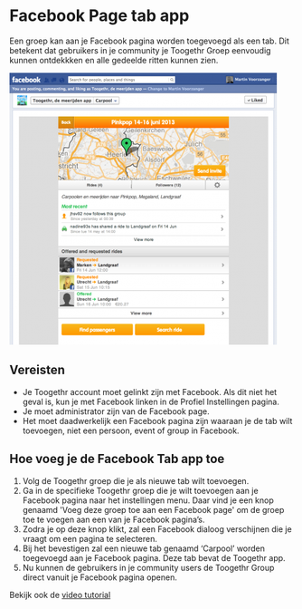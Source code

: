 Facebook Page tab app
=====================

Een groep kan aan je Facebook pagina worden toegevoegd als een tab. Dit betekent dat gebruikers in je community je Toogethr Groep eenvoudig kunnen ontdekkken en alle gedeelde ritten kunnen zien. 

![facebook page tab app](../static/img/Toogethr%20Facebook%20Page%20tab%20app%20for%20Pinkpop_1.png)

## Vereisten

* Je Toogethr account moet gelinkt zijn met Facebook. Als dit niet het geval is, kun je met Facebook linken in de Profiel Instellingen pagina.
* Je moet administrator zijn van de Facebook page. 
* Het moet daadwerkelijk een Facebook pagina zijn waaraan je de tab wilt toevoegen, niet een persoon, event of group in Facebook. 

## Hoe voeg je de Facebook Tab app toe

1.	Volg de Toogethr groep die je als nieuwe tab wilt toevoegen.
2.	Ga in de specifieke Toogethr groep die je wilt toevoegen aan je Facebook pagina naar het instellingen menu. Daar vind je een knop genaamd 'Voeg deze groep toe aan een Facebook page' om de groep toe te voegen aan een van je Facebook pagina’s.
3.	Zodra je op deze knop klikt, zal een Facebook dialoog verschijnen die je vraagt om een pagina te selecteren. 
4.	Bij het bevestigen zal een nieuwe tab genaamd ‘Carpool’ worden toegevoegd aan je Facebook pagina. Deze tab bevat de Toogethr app.
5.	Nu kunnen de gebruikers in je community users de Toogethr Group direct vanuit je Facebook pagina openen.

Bekijk ook de [video tutorial](https://www.youtube.com/watch?v=GSTuXk94inA)
